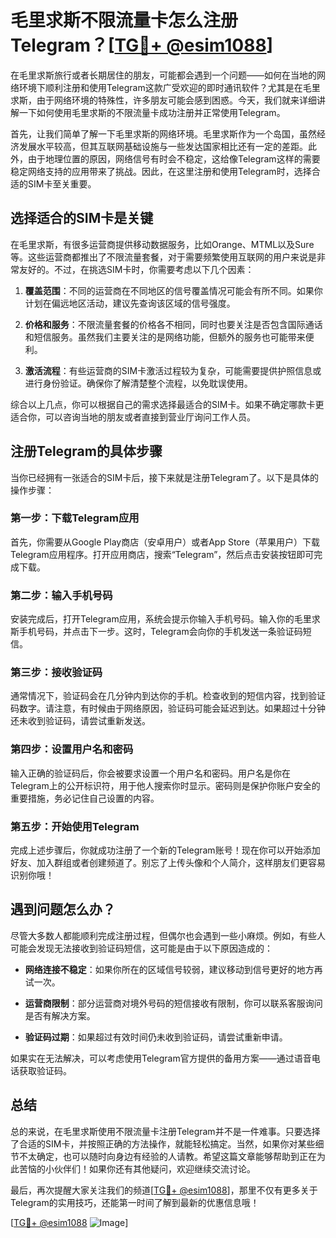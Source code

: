 # 毛里求斯不限流量卡怎么注册Telegram？[[TG💪+ @esim1088](https://t.me/s/esim1088)]

在毛里求斯旅行或者长期居住的朋友，可能都会遇到一个问题——如何在当地的网络环境下顺利注册和使用Telegram这款广受欢迎的即时通讯软件？尤其是在毛里求斯，由于网络环境的特殊性，许多朋友可能会感到困惑。今天，我们就来详细讲解一下如何使用毛里求斯的不限流量卡成功注册并正常使用Telegram。

首先，让我们简单了解一下毛里求斯的网络环境。毛里求斯作为一个岛国，虽然经济发展水平较高，但其互联网基础设施与一些发达国家相比还有一定的差距。此外，由于地理位置的原因，网络信号有时会不稳定，这给像Telegram这样的需要稳定网络支持的应用带来了挑战。因此，在这里注册和使用Telegram时，选择合适的SIM卡至关重要。

## **选择适合的SIM卡是关键**

在毛里求斯，有很多运营商提供移动数据服务，比如Orange、MTML以及Sure等。这些运营商都推出了不限流量套餐，对于需要频繁使用互联网的用户来说是非常友好的。不过，在挑选SIM卡时，你需要考虑以下几个因素：

1. **覆盖范围**：不同的运营商在不同地区的信号覆盖情况可能会有所不同。如果你计划在偏远地区活动，建议先查询该区域的信号强度。
   
2. **价格和服务**：不限流量套餐的价格各不相同，同时也要关注是否包含国际通话和短信服务。虽然我们主要关注的是网络功能，但额外的服务也可能带来便利。

3. **激活流程**：有些运营商的SIM卡激活过程较为复杂，可能需要提供护照信息或进行身份验证。确保你了解清楚整个流程，以免耽误使用。

综合以上几点，你可以根据自己的需求选择最适合的SIM卡。如果不确定哪款卡更适合你，可以咨询当地的朋友或者直接到营业厅询问工作人员。

## 注册Telegram的具体步骤

当你已经拥有一张适合的SIM卡后，接下来就是注册Telegram了。以下是具体的操作步骤：

### 第一步：下载Telegram应用

首先，你需要从Google Play商店（安卓用户）或者App Store（苹果用户）下载Telegram应用程序。打开应用商店，搜索“Telegram”，然后点击安装按钮即可完成下载。

### 第二步：输入手机号码

安装完成后，打开Telegram应用，系统会提示你输入手机号码。输入你的毛里求斯手机号码，并点击下一步。这时，Telegram会向你的手机发送一条验证码短信。

### 第三步：接收验证码

通常情况下，验证码会在几分钟内到达你的手机。检查收到的短信内容，找到验证码数字。请注意，有时候由于网络原因，验证码可能会延迟到达。如果超过十分钟还未收到验证码，请尝试重新发送。

### 第四步：设置用户名和密码

输入正确的验证码后，你会被要求设置一个用户名和密码。用户名是你在Telegram上的公开标识符，用于他人搜索你时显示。密码则是保护你账户安全的重要措施，务必记住自己设置的内容。

### 第五步：开始使用Telegram

完成上述步骤后，你就成功注册了一个新的Telegram账号！现在你可以开始添加好友、加入群组或者创建频道了。别忘了上传头像和个人简介，这样朋友们更容易识别你哦！

## 遇到问题怎么办？

尽管大多数人都能顺利完成注册过程，但偶尔也会遇到一些小麻烦。例如，有些人可能会发现无法接收到验证码短信，这可能是由于以下原因造成的：

- **网络连接不稳定**：如果你所在的区域信号较弱，建议移动到信号更好的地方再试一次。
  
- **运营商限制**：部分运营商对境外号码的短信接收有限制，你可以联系客服询问是否有解决方案。

- **验证码过期**：如果超过有效时间仍未收到验证码，请尝试重新申请。

如果实在无法解决，可以考虑使用Telegram官方提供的备用方案——通过语音电话获取验证码。

## 总结

总的来说，在毛里求斯使用不限流量卡注册Telegram并不是一件难事。只要选择了合适的SIM卡，并按照正确的方法操作，就能轻松搞定。当然，如果你对某些细节不太确定，也可以随时向身边有经验的人请教。希望这篇文章能够帮助到正在为此苦恼的小伙伴们！如果你还有其他疑问，欢迎继续交流讨论。

最后，再次提醒大家关注我们的频道[[TG💪+ @esim1088](https://t.me/s/esim1088)]，那里不仅有更多关于Telegram的实用技巧，还能第一时间了解到最新的优惠信息哦！

[[TG💪+ @esim1088](https://t.me/s/esim1088) ![Image](https://i.postimg.cc/4NQfJmqS/Snipaste-2025-05-13-00-14-12.png)]